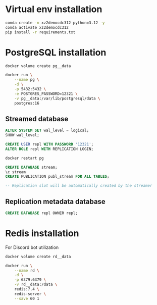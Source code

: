 # Virtual env installation

```sh
conda create -n xz2democdc312 python=3.12 -y
conda activate xz2democdc312
pip install -r requirements.txt
```

# PostgreSQL installation

```sh
docker volume create pg__data

docker run \
    --name pg \
    -d \
    -p 5432:5432 \
    -e POSTGRES_PASSWORD=12321 \
    -v pg__data:/var/lib/postgresql/data \
    postgres:16
```

## Streamed database

```sql
ALTER SYSTEM SET wal_level = logical;
SHOW wal_level;

CREATE USER repl WITH PASSWORD '12321';
ALTER ROLE repl WITH REPLICATION LOGIN;
```

```sh
docker restart pg
```

```sql
CREATE DATABASE stream;
\c stream
CREATE PUBLICATION publ_stream FOR ALL TABLES;

-- Replication slot will be automatically created by the streamer
```

## Replication metadata database

```sql
CREATE DATABASE repl OWNER repl;
```

# Redis installation

For Discord bot utilization

```sh
docker volume create rd__data

docker run \
    --name rd \
    -d \
    -p 6379:6379 \
    -v rd__data:/data \
    redis:7.4 \
    redis-server \
    --save 60 1
```
